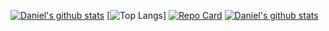 [![Daniel's github stats](https://github-readme-stats.vercel.app/api?username=DanielFedatto&count_private=true&hide=contribs&theme=buefy&show_icons=true)](https://github.com/DanielFedatto)
[![Top Langs](https://github-readme-stats.vercel.app/api/top-langs/?username=DanielFedatto&layout=compact&theme=buefy&show_icons=true)]
[![Repo Card](https://github-readme-stats.vercel.app/api/pin/?username=DanielFedatto&repo=point-of-sale&theme=buefy&show_icons=true)](https://github.com/DanielFedatto/point-of-sale)
[![Daniel's github stats](https://github-readme-stats.vercel.app/api/wakatime?username=danielfedatto)](https://github.com/DanielFedatto)
